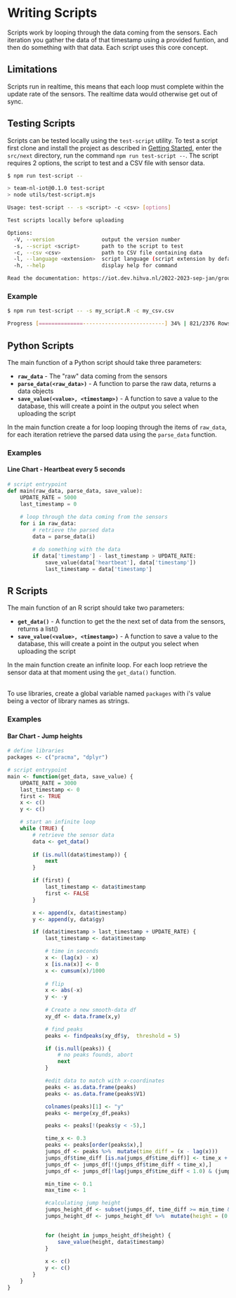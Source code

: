 # Writing Scripts
Scripts work by looping through the data coming from the sensors. Each iteration you gather the data of that timestamp using a provided funtion, and then do something with that data. Each script uses this core concept.

## Limitations
Scripts run in realtime, this means that each loop must complete within the update rate of the sensors. The realtime data would otherwise get out of sync.

## Testing Scripts
Scripts can be tested locally using the `test-script` utility. To test a script first clone and install the project as described in [Getting Started](/web-application/getting-started/), enter the `src/next` directory, run the command `npm run test-script --`. The script requires 2 options, the script to test and a CSV file with sensor data.<br>

```bash
$ npm run test-script --                                                                                             

> team-nl-iot@0.1.0 test-script
> node utils/test-script.mjs

Usage: test-script -- -s <script> -c <csv> [options]

Test scripts locally before uploading

Options:
  -V, --version               output the version number
  -s, --script <script>       path to the script to test
  -c, --csv <csv>             path to CSV file containing data
  -l, --language <extension>  script language (script extension by default) [py, r]
  -h, --help                  display help for command

Read the documentation: https://iot.dev.hihva.nl/2022-2023-sep-jan/group-project/team-nl-beachvolley-data-collection/features/writing-scripts/
```

### Example
```bash
$ npm run test-script -- -s my_script.R -c my_csv.csv

Progress [==============--------------------------] 34% | 821/2376 Rows | ETA: 10s
```

## Python Scripts
The main function of a Python script should take three parameters:

- **`raw_data`** - The "raw" data coming from the sensors
- **`parse_data(<raw_data>)`** - A function to parse the raw data, returns a data objects
- **`save_value(<value>, <timestamp>)`** - A function to save a value to the database, this will create a point in the output you select when uploading the script

In the main function create a for loop looping through the items of `raw_data`, for each iteration retrieve the parsed data using the `parse_data` function.

### Examples
#### Line Chart - Heartbeat every 5 seconds
```python
# script entrypoint
def main(raw_data, parse_data, save_value):
    UPDATE_RATE = 5000
    last_timestamp = 0
    
    # loop through the data coming from the sensors
    for i in raw_data:
        # retrieve the parsed data
        data = parse_data(i)

        # do something with the data
        if data['timestamp'] - last_timestamp > UPDATE_RATE:
            save_value(data['heartbeat'], data['timestamp'])
            last_timestamp = data['timestamp']
```

## R Scripts
The main function of an R script should take two parameters:

- **`get_data()`** - A function to get the the next set of data from the sensors, returns a list()
- **`save_value(<value>, <timestamp>)`** - A function to save a value to the database, this will create a point in the output you select when uploading the script

In the main function create an infinite loop. For each loop retrieve the sensor data at that moment using the `get_data()` function.<br><br>

To use libraries, create a global variable named `packages` with i's value being a vector of library names as strings.

### Examples
#### Bar Chart - Jump heights
```r
# define libraries
packages <- c("pracma", "dplyr")

# script entrypoint
main <- function(get_data, save_value) {
    UPDATE_RATE = 3000
    last_timestamp <- 0
    first <- TRUE
    x <- c()
    y <- c()

    # start an infinite loop
    while (TRUE) {
        # retrieve the sensor data
        data <- get_data()
        
        if (is.null(data$timestamp)) {
            next
        }

        if (first) {
            last_timestamp <- data$timestamp
            first <- FALSE
        }

        x <- append(x, data$timestamp)
        y <- append(y, data$gy)

        if (data$timestamp > last_timestamp + UPDATE_RATE) {
            last_timestamp <- data$timestamp

            # time in seconds
            x <- (lag(x) - x)
            x [is.na(x)] <- 0
            x <- cumsum(x)/1000
            
            # flip
            x <- abs(-x)
            y <- -y
            
            # Create a new smooth-data df
            xy_df <- data.frame(x,y)

            # find peaks
            peaks <- findpeaks(xy_df$y,  threshold = 5)

            if (is.null(peaks)) {
                # no peaks founds, abort
                next
            }

            #edit data to match with x-coordinates
            peaks <- as.data.frame(peaks)
            peaks <- as.data.frame(peaks$V1)

            colnames(peaks)[1] <- "y"
            peaks <- merge(xy_df,peaks)

            peaks <- peaks[!(peaks$y < -5),]

            time_x <- 0.3
            peaks <- peaks[order(peaks$x),]
            jumps_df <- peaks %>%  mutate(time_diff = (x - lag(x)))
            jumps_df$time_diff [is.na(jumps_df$time_diff)] <- time_x + 2
            jumps_df <- jumps_df[!(jumps_df$time_diff < time_x),]
            jumps_df <- jumps_df[!lag(jumps_df$time_diff < 1.0) & (jumps_df$time_diff >0.2),]

            min_time <- 0.1
            max_time <- 1

            #calculating jump height
            jumps_height_df <- subset(jumps_df, time_diff >= min_time & time_diff <= max_time)
            jumps_height_df <- jumps_height_df %>%  mutate(height = (0.5*9.81*(time_diff/2)^2))

            
            for (height in jumps_height_df$height) {
                save_value(height, data$timestamp)
            }
            
            x <- c()
            y <- c()
        }
    }
}
```
